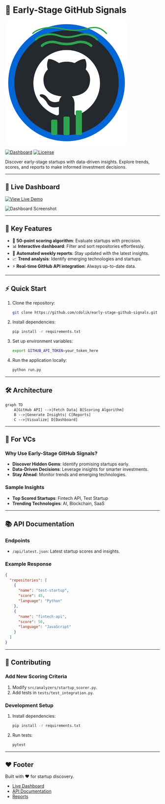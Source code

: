 # 🚀 Early-Stage GitHub Signals

![Logo](docs/assets/logo.png)

[![Dashboard](https://img.shields.io/badge/Dashboard-Live-brightgreen)](https://cdolik.github.io/early-stage-github-signals/) [![License](https://img.shields.io/badge/License-MIT-blue)](LICENSE)

Discover early-stage startups with data-driven insights. Explore trends, scores, and reports to make informed investment decisions.

---

## 🌟 **Live Dashboard**

[![View Live Demo](https://img.shields.io/badge/View-Live%20Demo-blue)](https://cdolik.github.io/early-stage-github-signals/)

![Dashboard Screenshot](docs/assets/screenshots/dashboard.png)

---

## 🎯 **Key Features**

- 🎯 **50-point scoring algorithm**: Evaluate startups with precision.
- 📊 **Interactive dashboard**: Filter and sort repositories effortlessly.
- 🤖 **Automated weekly reports**: Stay updated with the latest insights.
- 📈 **Trend analysis**: Identify emerging technologies and startups.
- ⚡ **Real-time GitHub API integration**: Always up-to-date data.

---

## ⚡ **Quick Start**

1. Clone the repository:
   ```bash
   git clone https://github.com/cdolik/early-stage-github-signals.git
   ```
2. Install dependencies:
   ```bash
   pip install -r requirements.txt
   ```
3. Set up environment variables:
   ```bash
   export GITHUB_API_TOKEN=your_token_here
   ```
4. Run the application locally:
   ```bash
   python run.py
   ```

---

## 🛠️ **Architecture**

```mermaid
graph TD
    A[GitHub API] -->|Fetch Data| B[Scoring Algorithm]
    B -->|Generate Insights| C[Reports]
    C -->|Visualize| D[Dashboard]
```

---

## 💼 **For VCs**

### **Why Use Early-Stage GitHub Signals?**
- **Discover Hidden Gems**: Identify promising startups early.
- **Data-Driven Decisions**: Leverage insights for smarter investments.
- **Stay Ahead**: Monitor trends and emerging technologies.

### **Sample Insights**
- **Top Scored Startups**: Fintech API, Test Startup
- **Trending Technologies**: AI, Blockchain, SaaS

---

## 📚 **API Documentation**

### **Endpoints**
- `/api/latest.json`: Latest startup scores and insights.

### **Example Response**
```json
{
  "repositories": [
    {
      "name": "test-startup",
      "score": 45,
      "language": "Python"
    },
    {
      "name": "fintech-api",
      "score": 50,
      "language": "JavaScript"
    }
  ]
}
```

---

## 🤝 **Contributing**

### **Add New Scoring Criteria**
1. Modify `src/analyzers/startup_scorer.py`.
2. Add tests in `tests/test_integration.py`.

### **Development Setup**
1. Install dependencies:
   ```bash
   pip install -r requirements.txt
   ```
2. Run tests:
   ```bash
   pytest
   ```

---

## ❤️ **Footer**

Built with ❤️ for startup discovery.

- [Live Dashboard](https://cdolik.github.io/early-stage-github-signals/)
- [API Documentation](https://cdolik.github.io/early-stage-github-signals/api/latest.json)
- [Reports](https://cdolik.github.io/early-stage-github-signals/reports/)
